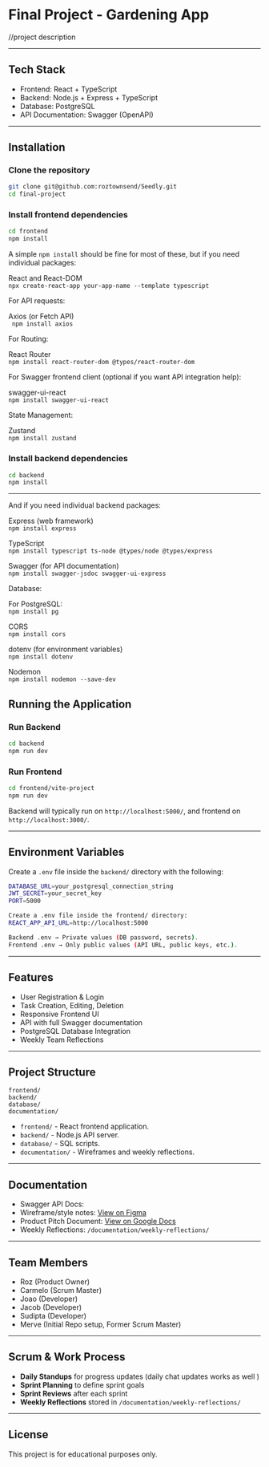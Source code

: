 # Final Project - Gardening App

//project description

---

## Tech Stack

- Frontend: React + TypeScript
- Backend: Node.js + Express + TypeScript
- Database: PostgreSQL
- API Documentation: Swagger (OpenAPI)

---

## Installation

### Clone the repository

```bash
git clone git@github.com:roztownsend/Seedly.git
cd final-project
```

### Install frontend dependencies

```bash
cd frontend
npm install
```
A simple `npm install` should be fine for most of these, but if you need individual packages:

React and React-DOM  
`npx create-react-app your-app-name --template typescript`

For API requests:

Axios (or Fetch API)  
` npm install axios` 

For Routing:

React Router  
`npm install react-router-dom @types/react-router-dom`

For Swagger frontend client (optional if you want API integration help):

swagger-ui-react  
`npm install swagger-ui-react`

State Management:

Zustand  
`npm install zustand`

### Install backend dependencies

```bash
cd backend
npm install
```
---

And if you need individual backend packages:

Express (web framework)  
`npm install express`

TypeScript  
`npm install typescript ts-node @types/node @types/express`

Swagger (for API documentation)  
`npm install swagger-jsdoc swagger-ui-express`

Database:

For PostgreSQL:  
`npm install pg` 

CORS  
`npm install cors`

dotenv (for environment variables)  
`npm install dotenv`

Nodemon  
`npm install nodemon --save-dev`

## Running the Application

### Run Backend

```bash
cd backend
npm run dev
```

### Run Frontend

```bash
cd frontend/vite-project
npm run dev
```

Backend will typically run on `http://localhost:5000/`, and frontend on `http://localhost:3000/`.

---

## Environment Variables

Create a `.env` file inside the `backend/` directory with the following:

```bash
DATABASE_URL=your_postgresql_connection_string
JWT_SECRET=your_secret_key
PORT=5000

Create a .env file inside the frontend/ directory:
REACT_APP_API_URL=http://localhost:5000

Backend .env → Private values (DB password, secrets).
Frontend .env → Only public values (API URL, public keys, etc.).


```

---

## Features

- User Registration & Login
- Task Creation, Editing, Deletion
- Responsive Frontend UI
- API with full Swagger documentation
- PostgreSQL Database Integration
- Weekly Team Reflections

---

## Project Structure

```
frontend/
backend/
database/
documentation/
```

- `frontend/` - React frontend application.
- `backend/` - Node.js API server.
- `database/` - SQL scripts.
- `documentation/` - Wireframes and weekly reflections.

---

## Documentation

- Swagger API Docs:
- Wireframe/style notes: [View on Figma](https://www.figma.com/design/gMn627cuSapgWL1CenFnWa/Seedly-Wireframe?node-id=0-1&t=nsUu9aTIooXdR5Vv-1)
- Product Pitch Document: [View on Google Docs](https://docs.google.com/document/d/1KjFo1T9YKlO1MeHd6rgLfnSx8KKZHpXvHecRJZiAnIM/edit?usp=sharing)
- Weekly Reflections: `/documentation/weekly-reflections/`

---

## Team Members

- Roz (Product Owner)
- Carmelo (Scrum Master)
- Joao (Developer)
- Jacob (Developer)
- Sudipta (Developer)
- Merve (Initial Repo setup, Former Scrum Master)

---

## Scrum & Work Process

- **Daily Standups** for progress updates (daily chat updates works as well )
- **Sprint Planning** to define sprint goals
- **Sprint Reviews** after each sprint
- **Weekly Reflections** stored in `/documentation/weekly-reflections/`

---

## License

This project is for educational purposes only.
